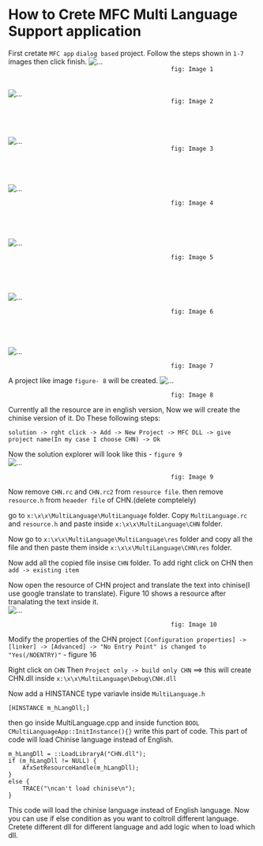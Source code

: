 # How to Crete MFC Multi Language Support application


First cretate `MFC app` `dialog based` project.
Follow the steps shown in `1-7` images then click finish. 
![...](https://github.com/MahediKamal/MFC-Multi-Language-Support/blob/4f500b31316241842ae38d9fc59d929cea3e2e8c/image/1.PNG)
</br>
`                                               fig: Image 1                                              `
</br></br></br>
![...](https://github.com/MahediKamal/MFC-Multi-Language-Support/blob/4f500b31316241842ae38d9fc59d929cea3e2e8c/image/2.PNG)
</br>
`                                               fig: Image 2                                              `

</br></br></br>
![...](https://github.com/MahediKamal/MFC-Multi-Language-Support/blob/4f500b31316241842ae38d9fc59d929cea3e2e8c/image/3.PNG)
</br>
`                                               fig: Image 3                                              `

</br></br></br>
![...](https://github.com/MahediKamal/MFC-Multi-Language-Support/blob/4f500b31316241842ae38d9fc59d929cea3e2e8c/image/4.PNG)
</br>

`                                               fig: Image 4                                              `

</br></br></br>
![...](https://github.com/MahediKamal/MFC-Multi-Language-Support/blob/4f500b31316241842ae38d9fc59d929cea3e2e8c/image/5.PNG)
</br>

`                                               fig: Image 5                                              `

</br></br></br>
![...](https://github.com/MahediKamal/MFC-Multi-Language-Support/blob/4f500b31316241842ae38d9fc59d929cea3e2e8c/image/6.PNG)
</br>

`                                               fig: Image 6                                              `

</br></br></br>
![...](https://github.com/MahediKamal/MFC-Multi-Language-Support/blob/4f500b31316241842ae38d9fc59d929cea3e2e8c/image/7.PNG)
</br>

`                                               fig: Image 7                                              `

A project like image `figure- 8` will be created.
![...](https://github.com/MahediKamal/MFC-Multi-Language-Support/blob/4f500b31316241842ae38d9fc59d929cea3e2e8c/image/8.PNG)
</br>

`                                               fig: Image 8                                              `




Currently all the resource are in english version, Now we will create the chinise version of it. Do These following steps:

	solution -> rght click -> Add -> New Project -> MFC DLL -> give project name(In my case I choose CHN) -> Ok

Now the solution explorer will look like this - `figure 9`
</br>
![...](https://github.com/MahediKamal/MFC-Multi-Language-Support/blob/4f500b31316241842ae38d9fc59d929cea3e2e8c/image/14.PNG)
</br>

`                                               fig: Image 9                                              `

Now remove `CHN.rc` and `CHN.rc2` from `resource file`. then remove `resource.h` from `heaeder file` of CHN.(delete comptelely)

go to `x:\x\x\MultiLanguage\MultiLanguage` folder. Copy `MultiLanguage.rc` and `resource.h` and paste inside `x:\x\x\MultiLanguage\CHN` folder.

Now go to `x:\x\x\MultiLanguage\MultiLanguage\res` folder and copy all the file and then paste them inside `x:\x\x\MultiLanguage\CHN\res` folder.

Now add all the copied file insise `CHN` folder. To add right click on CHN then `add -> existing item` 

Now open the resource of CHN project and translate the text into chinise(I use google translate to translate). Figure 10 shows a resource after tranalating the text inside it.
</br>
![...](https://github.com/MahediKamal/MFC-Multi-Language-Support/blob/4f500b31316241842ae38d9fc59d929cea3e2e8c/image/15.PNG)
</br>

`                                               fig: Image 10                                              `

Modify the properties of the CHN project `[Configuration properties] -> [linker] -> [Advanced] -> "No Entry Point" is changed to "Yes(/NOENTRY)"` - figure 16


Right click on `CHN` Then `Project only -> build only CHN` ==> this will create CHN.dll inside `x:\x\x\MultiLanguage\Debug\CNH.dll`


Now add a HINSTANCE type variavle inside `MultiLanguage.h`

	[HINSTANCE m_hLangDll;]


then go inside MultiLanguage.cpp  and inside function `BOOL CMultiLanguageApp::InitInstance(){}` write this part of code. This part of code will load Chinise language instead of English.


	m_hLangDll = ::LoadLibraryA("CHN.dll");
	if (m_hLangDll != NULL) {
		AfxSetResourceHandle(m_hLangDll);
	}
	else {
		TRACE("\ncan't load chinise\n");
	}
 



This code will load the chinise language instead of English language. Now you can use if else condition as you want to coltroll different language. Cretete different dll for different language and add logic when to load which dll.




